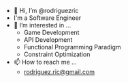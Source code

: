 - 👋 Hi, I’m @rodriguezric
- I'm a Software Engineer
- 👀 I’m interested in ...
  * Game Development
  * API Development
  * Functional Programming Paradigm
  * Constraint Optimization
- 📫 How to reach me ...
  * rodriguez.ric@gmail.com
